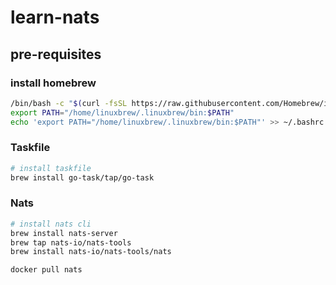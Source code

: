 # learn-nats

## pre-requisites

### install homebrew

```bash
/bin/bash -c "$(curl -fsSL https://raw.githubusercontent.com/Homebrew/install/HEAD/install.sh)"
export PATH="/home/linuxbrew/.linuxbrew/bin:$PATH"
echo 'export PATH="/home/linuxbrew/.linuxbrew/bin:$PATH"' >> ~/.bashrc
```

### Taskfile

```bash
# install taskfile
brew install go-task/tap/go-task
```

### Nats

```bash
# install nats cli
brew install nats-server
brew tap nats-io/nats-tools
brew install nats-io/nats-tools/nats
```

```bash
docker pull nats
```
